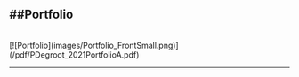 ##Portfolio
---
<br>
[![Portfolio](images/Portfolio_FrontSmall.png)](/pdf/PDegroot_2021PortfolioA.pdf)

---
